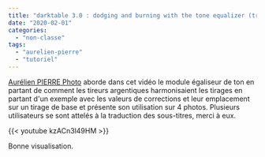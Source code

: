 ```yaml
---
title: "darktable 3.0 : dodging and burning with the tone equalizer (traduction des sous-titres en français)"
date: "2020-02-01"
categories: 
  - "non-classe"
tags: 
  - "aurelien-pierre"
  - "tutoriel"
---
```


[Aurélien PIERRE Photo](https://www.youtube.com/channel/UCmsSn3fujI81EKEr4NLxrcg) aborde dans cet vidéo le module égaliseur de ton en partant de comment les tireurs argentiques harmonisaient les tirages en partant d'un exemple avec les valeurs de corrections et leur emplacement sur un tirage de base et présente son utilisation sur 4 photos. Plusieurs utilisateurs se sont attelés à la traduction des sous-titres, merci à eux.

{{< youtube kzACn3l49HM >}}

Bonne visualisation.
